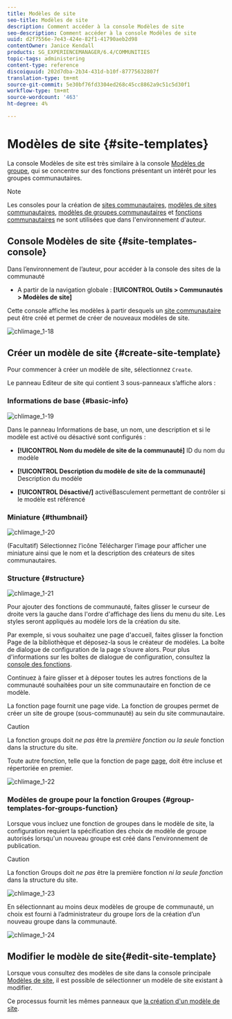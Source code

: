 ```yaml
---
title: Modèles de site
seo-title: Modèles de site
description: Comment accéder à la console Modèles de site
seo-description: Comment accéder à la console Modèles de site
uuid: d2f7556e-7e43-424e-82f1-41790aeb2d98
contentOwner: Janice Kendall
products: SG_EXPERIENCEMANAGER/6.4/COMMUNITIES
topic-tags: administering
content-type: reference
discoiquuid: 202d7dba-2b34-431d-b10f-87775632807f
translation-type: tm+mt
source-git-commit: 5e30bf76fd3304ed268c45cc8862a9c51c5d30f1
workflow-type: tm+mt
source-wordcount: '463'
ht-degree: 4%

---
```



# Modèles de site {#site-templates}

La console Modèles de site est très similaire à la console [Modèles de groupe](tools-groups.md), qui se concentre sur des fonctions présentant un intérêt pour les groupes communautaires.

>[!NOTE]
>
>Les consoles pour la création de [sites communautaires](sites-console.md), [modèles de sites communautaires](sites.md), [modèles de groupes communautaires](tools-groups.md) et [fonctions communautaires](functions.md) ne sont utilisées que dans l&#39;environnement d&#39;auteur.

## Console Modèles de site {#site-templates-console}

Dans l’environnement de l’auteur, pour accéder à la console des sites de la communauté

* A partir de la navigation globale : **[!UICONTROL Outils > Communautés > Modèles de site]**

Cette console affiche les modèles à partir desquels un [site communautaire](sites-console.md) peut être créé et permet de créer de nouveaux modèles de site.

![chlimage_1-18](assets/chlimage_1-18.png)

## Créer un modèle de site {#create-site-template}

Pour commencer à créer un modèle de site, sélectionnez `Create`.

Le panneau Editeur de site qui contient 3 sous-panneaux s’affiche alors :

### Informations de base {#basic-info}

![chlimage_1-19](assets/chlimage_1-19.png)

Dans le panneau Informations de base, un nom, une description et si le modèle est activé ou désactivé sont configurés :

* **[!UICONTROL Nom du modèle de site de la communauté]**
ID du nom du modèle

* **[!UICONTROL Description du modèle de site de la communauté]**
Description du modèle

* **[!UICONTROL Désactivé/]**
activéBasculement permettant de contrôler si le modèle est référencé

### Miniature   {#thumbnail}

![chlimage_1-20](assets/chlimage_1-20.png)

(Facultatif) Sélectionnez l’icône Télécharger l’image pour afficher une miniature ainsi que le nom et la description des créateurs de sites communautaires.

### Structure {#structure}

![chlimage_1-21](assets/chlimage_1-21.png)

Pour ajouter des fonctions de communauté, faites glisser le curseur de droite vers la gauche dans l&#39;ordre d&#39;affichage des liens du menu du site. Les styles seront appliqués au modèle lors de la création du site.

Par exemple, si vous souhaitez une page d&#39;accueil, faites glisser la fonction Page de la bibliothèque et déposez-la sous le créateur de modèles. La boîte de dialogue de configuration de la page s’ouvre alors. Pour plus d&#39;informations sur les boîtes de dialogue de configuration, consultez la [console des fonctions](functions.md).

Continuez à faire glisser et à déposer toutes les autres fonctions de la communauté souhaitées pour un site communautaire en fonction de ce modèle.

La fonction page fournit une page vide. La fonction de groupes permet de créer un site de groupe (sous-communauté) au sein du site communautaire.

>[!CAUTION]
>
>La fonction groups doit *ne pas* être la *première fonction ou la seule* fonction dans la structure du site.
>
>Toute autre fonction, telle que la fonction de page [page](functions.md#page-function), doit être incluse et répertoriée en premier.

![chlimage_1-22](assets/chlimage_1-22.png)

### Modèles de groupe pour la fonction Groupes {#group-templates-for-groups-function}

Lorsque vous incluez une fonction de groupes dans le modèle de site, la configuration requiert la spécification des choix de modèle de groupe autorisés lorsqu&#39;un nouveau groupe est créé dans l&#39;environnement de publication.

>[!CAUTION]
>
>La fonction Groups doit *ne pas* être la première fonction *ni la seule fonction* dans la structure du site.

![chlimage_1-23](assets/chlimage_1-23.png)

En sélectionnant au moins deux modèles de groupe de communauté, un choix est fourni à l’administrateur du groupe lors de la création d’un nouveau groupe dans la communauté.

![chlimage_1-24](assets/chlimage_1-24.png)

## Modifier le modèle de site{#edit-site-template}

Lorsque vous consultez des modèles de site dans la console principale [Modèles de site](#site-templates-console), il est possible de sélectionner un modèle de site existant à modifier.

Ce processus fournit les mêmes panneaux que [la création d&#39;un modèle de site](#create-site-template).
